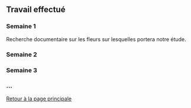 ## Travail effectué 

### Semaine 1
Recherche documentaire sur les fleurs sur lesquelles portera notre étude.

### Semaine 2
### Semaine 3
### ...

<a href="index.html"> Retour à la page principale </a>
